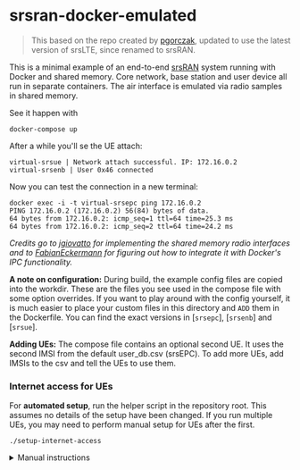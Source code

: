 # srsran-docker-emulated

> This based on the repo created by [pgorczak](https://github.com/pgorczak),
> updated to use the latest version of srsLTE, since renamed to srsRAN.

This is a minimal example of an end-to-end [srsRAN] system running with Docker
and shared memory. Core network, base station and user device all run in
separate containers. The air interface is emulated via radio samples in shared
memory.

See it happen with

    docker-compose up

After a while you'll se the UE attach:

    virtual-srsue | Network attach successful. IP: 172.16.0.2
    virtual-srsenb | User 0x46 connected

Now you can test the connection in a new terminal:

    docker exec -i -t virtual-srsepc ping 172.16.0.2
    PING 172.16.0.2 (172.16.0.2) 56(84) bytes of data.
    64 bytes from 172.16.0.2: icmp_seq=1 ttl=64 time=25.3 ms
    64 bytes from 172.16.0.2: icmp_seq=2 ttl=64 time=24.2 ms

*Credits go to [jgiovatto] for implementing the shared memory radio interfaces
and to [FabianEckermann] for figuring out how to integrate it with Docker's IPC
functionality.*

[srsRAN]: https://github.com/srsLTE/srsRAN
[jgiovatto]: https://github.com/jgiovatto
[FabianEckermann]: https://github.com/FabianEckermann

**A note on configuration:** During build, the example config files are copied
into the workdir. These are the files you see used in the compose file with some
option overrides. If you want to play around with the config yourself, it is
much easier to place your custom files in this directory and `ADD` them in the
Dockerfile. You can find the exact versions in [`srsepc`], [`srsenb`] and
[`srsue`].

[srsepc]: https://github.com/davwheat/srsRAN/tree/faux_rf/srsepc
[srsenb]: https://github.com/davwheat/srsRAN/tree/faux_rf/srsenb
[srsue]: https://github.com/davwheat/srsRAN/tree/faux_rf/srsue

**Adding UEs:** The compose file contains an optional second UE. It uses the
second IMSI from the default user_db.csv (srsEPC). To add more UEs, add IMSIs to
the csv and tell the UEs to use them.

### Internet access for UEs

For **automated setup**, run the helper script in the repository root.
This assumes no details of the setup have been changed. If you run multiple
UEs, you may need to perform manual setup for UEs after the first.

```
./setup-internet-access
```

<details>
<summary>Manual instructions</summary>

By default, containers are attached to a Docker network with a default
route. This means everyone has internet access through the virtualized Docker
network. It takes two extra steps to make UEs access the internet through the
EPC instead. First configure network address translation at the EPC

    docker exec virtual-srsepc iptables -t nat -A POSTROUTING -s 172.16.0.0/24 -o eth0 -j MASQUERADE

This will masquerade all forwarded traffic from UEs (matched by source IP
address) leaving the EPC's eth0 (Docker) interface.

Second, tell the UE to route traffic via the EPC by default

    docker exec virtual-srsue ip route replace default via 172.16.0.1

Now you have network access through the EPC

    docker exec virtual-srsue ping google.com

You can verify that this ping is using the LTE connection by checking whether
it has about 20 ms added latency due to uplink scheduling or by waiting until
the UE enters "RRC IDLE" state, in which your ping command will trigger a
random access and connection setup. The UE enters that state after one minute
of not having sent or received any data through the LTE connection, so make
sure no pings are running.
</details>
